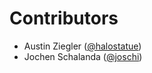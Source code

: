 # Contributors

- Austin Ziegler ([@halostatue][])
- Jochen Schalanda ([@joschi][])

[@halostatue]: https://github.com/halostatue
[@joschi]: https://github.com/joschi
